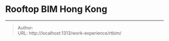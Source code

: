 # Rooftop BIM Hong Kong



---

> Author: <no value>  
> URL: http://localhost:1313/work-experience/rtbim/  

